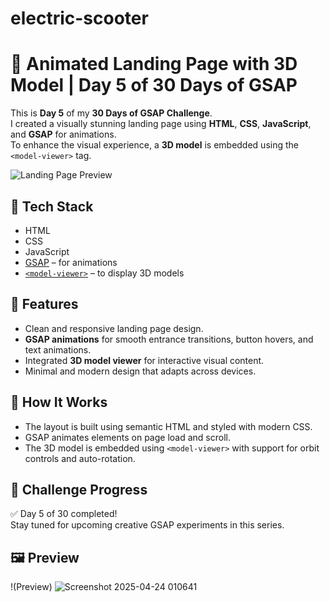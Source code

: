 # electric-scooter

# 🚀 Animated Landing Page with 3D Model | Day 5 of 30 Days of GSAP

This is **Day 5** of my **30 Days of GSAP Challenge**.  
I created a visually stunning landing page using **HTML**, **CSS**, **JavaScript**, and **GSAP** for animations.  
To enhance the visual experience, a **3D model** is embedded using the `<model-viewer>` tag.

![Landing Page Preview](preview.gif)

## 🔧 Tech Stack
- HTML
- CSS
- JavaScript
- [GSAP](https://greensock.com/gsap/) – for animations
- [`<model-viewer>`](https://modelviewer.dev/) – to display 3D models

## 🎯 Features
- Clean and responsive landing page design.
- **GSAP animations** for smooth entrance transitions, button hovers, and text animations.
- Integrated **3D model viewer** for interactive visual content.
- Minimal and modern design that adapts across devices.

## 🚀 How It Works
- The layout is built using semantic HTML and styled with modern CSS.
- GSAP animates elements on page load and scroll.
- The 3D model is embedded using `<model-viewer>` with support for orbit controls and auto-rotation.

## 📅 Challenge Progress
✅ Day 5 of 30 completed!  
Stay tuned for upcoming creative GSAP experiments in this series.


## 🖼️ Preview
!(Preview)
![Screenshot 2025-04-24 010641](https://github.com/user-attachments/assets/bfcb0631-72e0-4462-acaa-3a421ffdc2a0)



